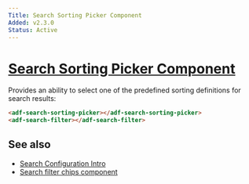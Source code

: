 ```yaml
---
Title: Search Sorting Picker Component
Added: v2.3.0
Status: Active
---
```


# [Search Sorting Picker Component](../../../lib/content-services/src/lib/search/components/search-sorting-picker/search-sorting-picker.component.ts "Defined in search-sorting-picker.component.ts")

Provides an ability to select one of the predefined sorting definitions for search results:

```html
<adf-search-sorting-picker></adf-search-sorting-picker>
<adf-search-filter></adf-search-filter>
```

## See also

-   [Search Configuration Intro](../../user-guide/search-configuration-guide.md)
-   [Search filter chips component](search-filter-chips.component.md)
